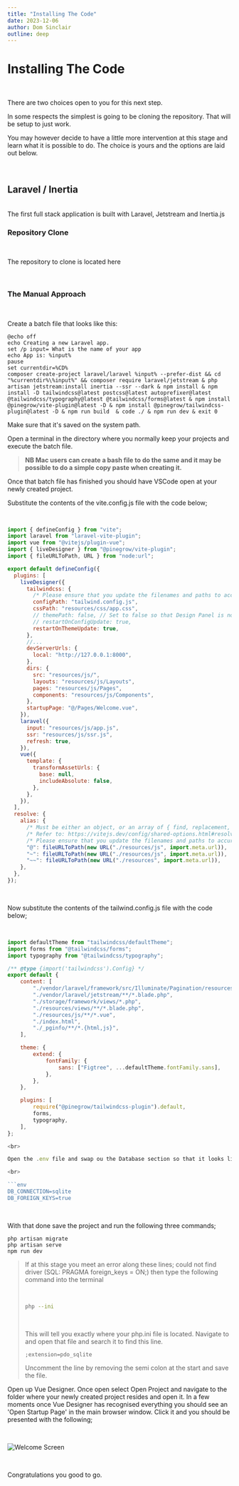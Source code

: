```yaml
---
title: "Installing The Code"
date: 2023-12-06
author: Dom Sinclair
outline: deep
---
```


# Installing The Code

<br>

There are two choices open to you for this next step.

In some respects the simplest is going to be cloning the repository. That will be setup to just work.

You may however decide to have a little more intervention at this stage and learn what it is possible to do. The choice is yours and the options are laid out below.

<br>

## Laravel / Inertia

<br>
The first full stack application is built with Laravel, Jetstream and Inertia.js

<br>

### Repository Clone

<br>

The repository to clone is located here

<br>

### The Manual Approach

<br>

Create a batch file that looks like this:

```
@echo off
echo Creating a new Laravel app.
set /p input= What is the name of your app
echo App is: %input%
pause
set currentdir=%CD%
composer create-project laravel/laravel %input% --prefer-dist && cd "%currentdir%\%input%" && composer require laravel/jetstream & php artisan jetstream:install inertia --ssr --dark & npm install & npm install -D tailwindcss@latest postcss@latest autoprefixer@latest  @tailwindcss/typography@latest @tailwindcss/forms@latest & npm install @pinegrow/vite-plugin@latest -D & npm install @pinegrow/tailwindcss-plugin@latest -D & npm run build  & code ./ & npm run dev & exit 0
```

Make sure that it's saved on the system path.

Open a terminal in the directory where you normally keep your projects and execute the batch file.

> <strong>NB Mac users can create a bash file to do the same and it may be possible to do a simple copy paste when creating it.</strong>

Once that batch file has finished you should have VSCode open at your newly created project.

Substitute the contents of the vite.config.js file with the code below;

<br>

```js
import { defineConfig } from "vite";
import laravel from "laravel-vite-plugin";
import vue from "@vitejs/plugin-vue";
import { liveDesigner } from "@pinegrow/vite-plugin";
import { fileURLToPath, URL } from "node:url";

export default defineConfig({
  plugins: [
    liveDesigner({
      tailwindcss: {
        /* Please ensure that you update the filenames and paths to accurately match those used in your project. */
        configPath: "tailwind.config.js",
        cssPath: "resources/css/app.css",
        // themePath: false, // Set to false so that Design Panel is not used
        // restartOnConfigUpdate: true,
        restartOnThemeUpdate: true,
      },
      //...
      devServerUrls: {
        local: "http://127.0.0.1:8000",
      },
      dirs: {
        src: "resources/js/",
        layouts: "resources/js/Layouts",
        pages: "resources/js/Pages",
        components: "resources/js/Components",
      },
      startupPage: "@/Pages/Welcome.vue",
    }),
    laravel({
      input: "resources/js/app.js",
      ssr: "resources/js/ssr.js",
      refresh: true,
    }),
    vue({
      template: {
        transformAssetUrls: {
          base: null,
          includeAbsolute: false,
        },
      },
    }),
  ],
  resolve: {
    alias: {
      /* Must be either an object, or an array of { find, replacement, customResolver } pairs. */
      /* Refer to: https://vitejs.dev/config/shared-options.html#resolve-alias */
      /* Please ensure that you update the filenames and paths to accurately match those used in your project. */
      "@": fileURLToPath(new URL("./resources/js", import.meta.url)),
      "~": fileURLToPath(new URL("./resources/js", import.meta.url)),
      "~~": fileURLToPath(new URL("./resources", import.meta.url)),
    },
  },
});
```

<br>

Now substitute the contents of the tailwind.config.js file with the code below;

<br>

````js
import defaultTheme from "tailwindcss/defaultTheme";
import forms from "@tailwindcss/forms";
import typography from "@tailwindcss/typography";

/** @type {import('tailwindcss').Config} */
export default {
    content: [
        "./vendor/laravel/framework/src/Illuminate/Pagination/resources/views/*.blade.php",
        "./vendor/laravel/jetstream/**/*.blade.php",
        "./storage/framework/views/*.php",
        "./resources/views/**/*.blade.php",
        "./resources/js/**/*.vue",
        "./index.html",
        "./_pginfo/**/*.{html,js}",
    ],

    theme: {
        extend: {
            fontFamily: {
                sans: ["Figtree", ...defaultTheme.fontFamily.sans],
            },
        },
    },

    plugins: [
        require("@pinegrow/tailwindcss-plugin").default,
        forms,
        typography,
    ],
};

<br>

Open the .env file and swap ou the Database section so that it looks like this;

<br>

```env
DB_CONNECTION=sqlite
DB_FOREIGN_KEYS=true
````

<br>

With that done save the project and run the following three commands;

```
php artisan migrate
php artisan serve
npm run dev
```

> If at this stage you meet an error along these lines; could not find driver (SQL: PRAGMA foreign_keys = ON;) then type the following command into the terminal
>
> <br>
>
> ```bash
> php --ini
> ```
>
> <br>
>
> This will tell you exactly where your php.ini file is located. Navigate to and open that file and search it to find this line.
>
> `;extension=pdo_sqlite`
>
> Uncomment the line by removing the semi colon at the start and save the file.

Open up Vue Designer. Once open select Open Project and navigate to the folder where your newly created project resides and open it. In a few moments once Vue Designer has recognised everything you should see an 'Open Startup Page' in the main browser window. Click it and you should be presented with the following;

<br>

![Welcome Screen](images/installation1.jpg)

<br>

Congratulations you good to go.
